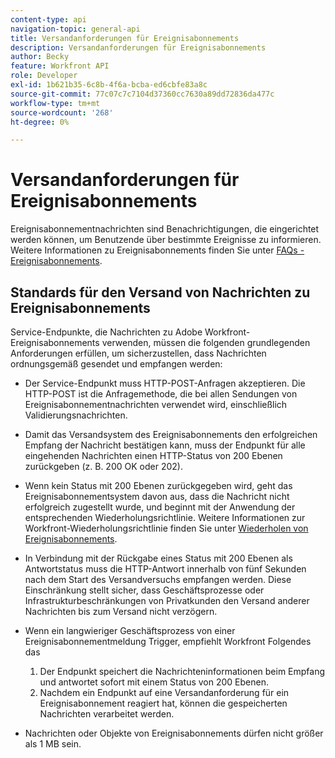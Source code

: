 ```yaml
---
content-type: api
navigation-topic: general-api
title: Versandanforderungen für Ereignisabonnements
description: Versandanforderungen für Ereignisabonnements
author: Becky
feature: Workfront API
role: Developer
exl-id: 1b621b35-6c8b-4f6a-bcba-ed6cbfe83a8c
source-git-commit: 77c07c7c7104d37360cc7630a89dd72836da477c
workflow-type: tm+mt
source-wordcount: '268'
ht-degree: 0%

---
```



# Versandanforderungen für Ereignisabonnements

Ereignisabonnementnachrichten sind Benachrichtigungen, die eingerichtet werden können, um Benutzende über bestimmte Ereignisse zu informieren. Weitere Informationen zu Ereignisabonnements finden Sie unter [FAQs - Ereignisabonnements](../../wf-api/general/event-subs-faq.md).

## Standards für den Versand von Nachrichten zu Ereignisabonnements

Service-Endpunkte, die Nachrichten zu Adobe Workfront-Ereignisabonnements verwenden, müssen die folgenden grundlegenden Anforderungen erfüllen, um sicherzustellen, dass Nachrichten ordnungsgemäß gesendet und empfangen werden:

* Der Service-Endpunkt muss HTTP-POST-Anfragen akzeptieren. Die HTTP-POST ist die Anfragemethode, die bei allen Sendungen von Ereignisabonnementnachrichten verwendet wird, einschließlich Validierungsnachrichten.

* Damit das Versandsystem des Ereignisabonnements den erfolgreichen Empfang der Nachricht bestätigen kann, muss der Endpunkt für alle eingehenden Nachrichten einen HTTP-Status von 200 Ebenen zurückgeben (z. B. 200 OK oder 202).

* Wenn kein Status mit 200 Ebenen zurückgegeben wird, geht das Ereignisabonnementsystem davon aus, dass die Nachricht nicht erfolgreich zugestellt wurde, und beginnt mit der Anwendung der entsprechenden Wiederholungsrichtlinie. Weitere Informationen zur Workfront-Wiederholungsrichtlinie finden Sie unter [Wiederholen von Ereignisabonnements](../../wf-api/api/event-sub-retries.md).

* In Verbindung mit der Rückgabe eines Status mit 200 Ebenen als Antwortstatus muss die HTTP-Antwort innerhalb von fünf Sekunden nach dem Start des Versandversuchs empfangen werden. Diese Einschränkung stellt sicher, dass Geschäftsprozesse oder Infrastrukturbeschränkungen von Privatkunden den Versand anderer Nachrichten bis zum Versand nicht verzögern.

* Wenn ein langwieriger Geschäftsprozess von einer Ereignisabonnementmeldung Trigger, empfiehlt Workfront Folgendes  das

   1. Der Endpunkt speichert die Nachrichteninformationen beim Empfang und antwortet sofort mit einem Status von 200 Ebenen.
   1. Nachdem ein Endpunkt auf eine Versandanforderung für ein Ereignisabonnement reagiert hat, können die gespeicherten Nachrichten verarbeitet werden.

* Nachrichten oder Objekte von Ereignisabonnements dürfen nicht größer als 1 MB sein.